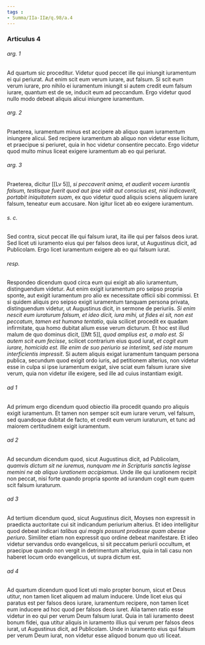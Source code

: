 ```yaml
---
tags : 
- Summa/IIa-IIæ/q.98/a.4
---
```


### Articulus 4

###### arg. 1
Ad quartum sic proceditur. Videtur quod peccet ille qui iniungit iuramentum ei qui periurat. Aut enim scit eum verum iurare, aut falsum. Si scit eum verum iurare, pro nihilo ei iuramentum iniungit si autem credit eum falsum iurare, quantum est de se, inducit eum ad peccandum. Ergo videtur quod nullo modo debeat aliquis alicui iniungere iuramentum.

###### arg. 2
Praeterea, iuramentum minus est accipere ab aliquo quam iuramentum iniungere alicui. Sed recipere iuramentum ab aliquo non videtur esse licitum, et praecipue si periuret, quia in hoc videtur consentire peccato. Ergo videtur quod multo minus liceat exigere iuramentum ab eo qui periurat.

###### arg. 3
Praeterea, dicitur [[Lv 5]], *si peccaverit anima, et audierit vocem iurantis falsum, testisque fuerit quod aut ipse vidit aut conscius est, nisi indicaverit, portabit iniquitatem suam*, ex quo videtur quod aliquis sciens aliquem iurare falsum, teneatur eum accusare. Non igitur licet ab eo exigere iuramentum.

###### s. c.
Sed contra, sicut peccat ille qui falsum iurat, ita ille qui per falsos deos iurat. Sed licet uti iuramento eius qui per falsos deos iurat, ut Augustinus dicit, ad Publicolam. Ergo licet iuramentum exigere ab eo qui falsum iurat.

###### resp.
Respondeo dicendum quod circa eum qui exigit ab alio iuramentum, distinguendum videtur. Aut enim exigit iuramentum pro seipso propria sponte, aut exigit iuramentum pro alio ex necessitate officii sibi commissi. Et si quidem aliquis pro seipso exigit iuramentum tanquam persona privata, distinguendum videtur, ut Augustinus dicit, in sermone de periuriis. *Si enim nescit eum iuraturum falsum, et ideo dicit, iura mihi, ut fides ei sit, non est peccatum, tamen est humana tentatio*, quia scilicet procedit ex quadam infirmitate, qua homo dubitat alium esse verum dicturum. Et hoc est illud malum de quo dominus dicit, [[Mt 5]], *quod amplius est, a malo est. Si autem scit eum fecisse*, scilicet contrarium eius quod iurat, *et cogit eum iurare, homicida est. Ille enim de suo periurio se interimit, sed iste manum interficientis impressit*. Si autem aliquis exigat iuramentum tanquam persona publica, secundum quod exigit ordo iuris, ad petitionem alterius, non videtur esse in culpa si ipse iuramentum exigat, sive sciat eum falsum iurare sive verum, quia non videtur ille exigere, sed ille ad cuius instantiam exigit.

###### ad 1
Ad primum ergo dicendum quod obiectio illa procedit quando pro aliquis exigit iuramentum. Et tamen non semper scit eum iurare verum, vel falsum, sed quandoque dubitat de facto, et credit eum verum iuraturum, et tunc ad maiorem certitudinem exigit iuramentum.

###### ad 2
Ad secundum dicendum quod, sicut Augustinus dicit, ad Publicolam, *quamvis dictum sit ne iuremus, nunquam me in Scripturis sanctis legisse memini ne ab aliquo iurationem accipiamus*. Unde ille qui iurationem recipit non peccat, nisi forte quando propria sponte ad iurandum cogit eum quem scit falsum iuraturum.

###### ad 3
Ad tertium dicendum quod, sicut Augustinus dicit, Moyses non expressit in praedicta auctoritate cui sit indicandum periurium alterius. Et ideo intelligitur quod debeat indicari *talibus qui magis possunt prodesse quam obesse periuro*. Similiter etiam non expressit quo ordine debeat manifestare. Et ideo videtur servandus ordo evangelicus, si sit peccatum periurii occultum, et praecipue quando non vergit in detrimentum alterius, quia in tali casu non haberet locum ordo evangelicus, ut supra dictum est.

###### ad 4
Ad quartum dicendum quod licet uti malo propter bonum, sicut et Deus utitur, non tamen licet aliquem ad malum inducere. Unde licet eius qui paratus est per falsos deos iurare, iuramentum recipere, non tamen licet eum inducere ad hoc quod per falsos deos iuret. Alia tamen ratio esse videtur in eo qui per verum Deum falsum iurat. Quia in tali iuramento deest bonum fidei, qua utitur aliquis in iuramento illius qui verum per falsos deos iurat, ut Augustinus dicit, ad Publicolam. Unde in iuramento eius qui falsum per verum Deum iurat, non videtur esse aliquod bonum quo uti liceat.

